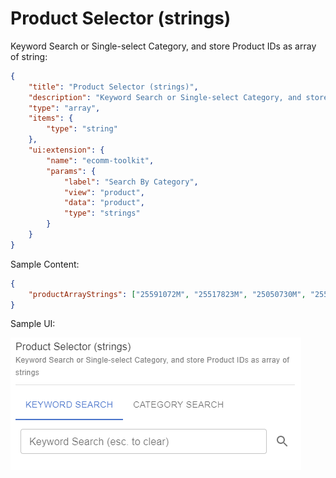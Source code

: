 # Product Selector (strings)

Keyword Search or Single-select Category, and store Product IDs as array of string:

```json
{
    "title": "Product Selector (strings)",
    "description": "Keyword Search or Single-select Category, and store Product IDs as array of string",
    "type": "array",
    "items": {
        "type": "string"
    },
    "ui:extension": {
        "name": "ecomm-toolkit",
        "params": {
            "label": "Search By Category",
            "view": "product",
            "data": "product",
            "type": "strings"
        }
    }
}
```

Sample Content:

```json
{
    "productArrayStrings": ["25591072M", "25517823M", "25050730M", "25594776M", "25501952M"]
}
```

Sample UI:

![Sample UI](../../media/product-selector-strings.png)
